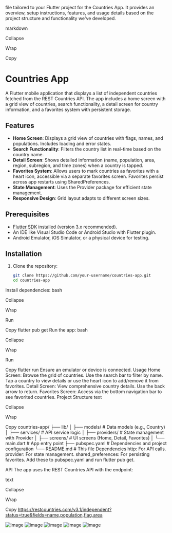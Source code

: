 file tailored to your Flutter project for the Countries App. It provides an overview, setup instructions, features, and usage details based on the project structure and functionality we've developed.

markdown

Collapse

Wrap

Copy
# Countries App

A Flutter mobile application that displays a list of independent countries fetched from the REST Countries API. The app includes a home screen with a grid view of countries, search functionality, a detail screen for country information, and a favorites system with persistent storage.

## Features
- **Home Screen**: Displays a grid view of countries with flags, names, and populations. Includes loading and error states.
- **Search Functionality**: Filters the country list in real-time based on the country name.
- **Detail Screen**: Shows detailed information (name, population, area, region, subregion, and time zones) when a country is tapped.
- **Favorites System**: Allows users to mark countries as favorites with a heart icon, accessible via a separate favorites screen. Favorites persist across app restarts using SharedPreferences.
- **State Management**: Uses the Provider package for efficient state management.
- **Responsive Design**: Grid layout adapts to different screen sizes.

## Prerequisites
- [Flutter SDK](https://flutter.dev/docs/get-started/install) installed (version 3.x recommended).
- An IDE like Visual Studio Code or Android Studio with Flutter plugin.
- Android Emulator, iOS Simulator, or a physical device for testing.

## Installation
1. Clone the repository:
   ```bash
   git clone https://github.com/your-username/countries-app.git
   cd countries-app
Install dependencies:
bash

Collapse

Wrap

Run

Copy
flutter pub get
Run the app:
bash

Collapse

Wrap

Run

Copy
flutter run
Ensure an emulator or device is connected.
Usage
Home Screen: Browse the grid of countries. Use the search bar to filter by name. Tap a country to view details or use the heart icon to add/remove it from favorites.
Detail Screen: View comprehensive country details. Use the back arrow to return.
Favorites Screen: Access via the bottom navigation bar to see favorited countries.
Project Structure
text

Collapse

Wrap

Copy
countries-app/
├── lib/
│   ├── models/         # Data models (e.g., Country)
│   ├── services/       # API service logic
│   ├── providers/      # State management with Provider
│   ├── screens/        # UI screens (Home, Detail, Favorites)
│   └── main.dart       # App entry point
├── pubspec.yaml        # Dependencies and project configuration
└── README.md           # This file
Dependencies
http: For API calls.
provider: For state management.
shared_preferences: For persisting favorites.
Add these to pubspec.yaml and run flutter pub get.

API
The app uses the REST Countries API with the endpoint:

text

Collapse

Wrap

Copy
https://restcountries.com/v3.1/independent?status=true&fields=name,population,flag,area

![image](https://github.com/user-attachments/assets/d8bb58c8-c153-40ea-9f1a-38729f1f3dae)
![image](https://github.com/user-attachments/assets/74b79a91-2a84-4e83-925a-2790b516e89e)
![image](https://github.com/user-attachments/assets/bc6a1c54-27fd-4053-aff5-bff13a33a156)
![image](https://github.com/user-attachments/assets/7af86a5a-618d-4518-bfb0-a3698587f596)
![image](https://github.com/user-attachments/assets/743c2057-c0f5-409e-b40d-2dfb4ae9f7c6)





